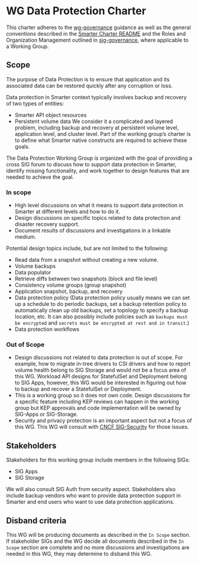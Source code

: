# WG Data Protection Charter

This charter adheres to the [wg-governance] guidance as well as
the general conventions described in the [Smarter Charter README] and
the Roles and Organization Management outlined in [sig-governance], where
applicable to a Working Group.


## Scope

The purpose of Data Protection is to ensure that application and its associated
data can be restored quickly after any corruption or loss.

Data protection in Smarter context typically involves backup and recovery
of two types of entities:
* Smarter API object resources
* Persistent volume data
We consider it a complicated and layered problem, including backup and recovery
at persistent volume level, application level, and cluster level. Part of the
working group’s charter is to define what Smarter native constructs are
required to achieve these goals.

The Data Protection Working Group is organized with the goal of providing
a cross SIG forum to discuss how to support data protection in Smarter,
identify missing functionality, and work together to design features that
are needed to achieve the goal.

### In scope

* High level discussions on what it means to support data protection in Smarter at different levels and how to do it.
* Design discussions on specific topics related to data protection and disaster recovery support.
* Document results of discussions and investigations in a linkable medium.

Potential design topics include, but are not limited to the following:
* Read data from a snapshot without creating a new volume.
* Volume backups
* Data populator
* Retrieve diffs between two snapshots (block and file level)
* Consistency volume groups (group snapshot)
* Application snapshot, backup, and recovery
* Data protection policy (Data protection policy usually means we can set up a schedule to do
  periodic backups, set a backup retention policy to automatically clean up old backups, set a
  topology to specify a backup location, etc. It can also possibly include policies such as
  `backups must be encrypted` and `secrets must be encrypted at rest and in transit`.)
* Data protection workflows

### Out of Scope

* Design discussions not related to data protection is out of scope. For example,
  how to migrate in-tree drivers to CSI drivers and how to report volume health
  belong to SIG Storage and would not be a focus area of this WG. Workload API designs
  for StatefulSet and Deployment belong to SIG Apps, however, this WG would be interested
  in figuring out how to backup and recover a StatefulSet or Deployment.
* This is a working group so it does not own code. Design discussions for
  a specific feature including KEP reviews can happen in the working group
  but KEP approvals and code implementation will be owned by SIG-Apps or
  SIG-Storage.
* Security and privacy protection is an important aspect but not a focus of this WG. This WG will consult with [CNCF SIG-Security](https://github.com/cncf/sig-security) for those issues.


## Stakeholders

Stakeholders for this working group include members in the following SIGs:
* SIG Apps
* SIG Storage

We will also consult SIG Auth from security aspect. Stakeholders also include
backup vendors who want to provide data protection support in Smarter and
end users who want to use data protection applications.


## Disband criteria

This WG will be producing documents as described in the `In Scope` section. If stakeholder SIGs and the WG decide all documents described in the `In Scope` section are complete and no more discussions and investigations are needed in this WG, they may determine to disband this WG.


[sig-governance]: https://github.com/kubernetes/community/blob/master/committee-steering/governance/sig-governance.md
[wg-governance]: https://github.com/kubernetes/community/blob/master/committee-steering/governance/wg-governance.md
[Smarter Charter README]: https://github.com/kubernetes/community/blob/master/committee-steering/governance/README.md
[lazy consensus]: http://en.osswiki.info/concepts/lazy_consensus

[dev@kubernetes.io]: https://groups.google.com/a/kubernetes.io/group/dev
[wg-data-protection@]: https://groups.google.com/forum/#!forum/kubernetes-wg-data-protection
[kubernetes/k8s.io]: https://git.k8s.io/k8s.io
